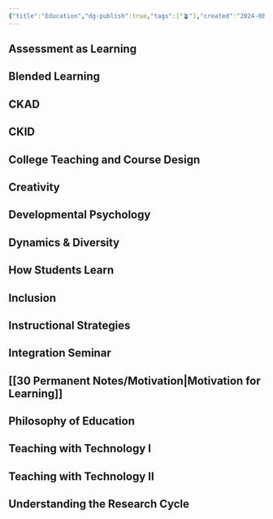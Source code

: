```yaml
---
{"title":"Education","dg-publish":true,"tags":["🪴"],"created":"2024-08-30","modified":"2024-09-13","permalink":"/30-permanent-notes/education/","dgPassFrontmatter":true,"updated":"2024-09-13"}
---
```



## Assessment as Learning

## Blended Learning

## CKAD

## CKID

## College Teaching and Course Design

## Creativity

## Developmental Psychology

## Dynamics & Diversity

## How Students Learn

## Inclusion

## Instructional Strategies

## Integration Seminar

## [[30 Permanent Notes/Motivation\|Motivation for Learning]]

## Philosophy of Education

## Teaching with Technology I

## Teaching with Technology II

## Understanding the Research Cycle
